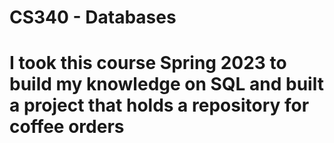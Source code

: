 # CS340 - Databases

# I took this course Spring 2023 to build my knowledge on SQL and built a project that holds a repository for coffee orders
